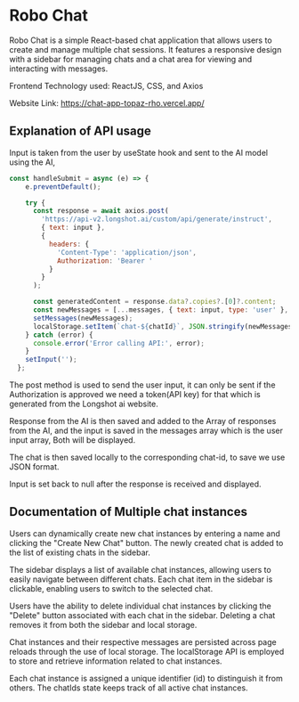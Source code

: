 
# Robo Chat

Robo Chat is a simple React-based chat application that allows users to create and manage multiple chat sessions. It features a responsive design with a sidebar for managing chats and a chat area for viewing and interacting with messages.

Frontend Technology used: ReactJS, CSS, and Axios

Website Link: https://chat-app-topaz-rho.vercel.app/




## Explanation of API usage

Input is taken from the user by useState hook and sent to the AI model using the AI,
 
```javascript
const handleSubmit = async (e) => {
    e.preventDefault();

    try {
      const response = await axios.post(
        'https://api-v2.longshot.ai/custom/api/generate/instruct',
        { text: input },
        {
          headers: {
            'Content-Type': 'application/json',
            Authorization: 'Bearer '
          }
        }
      );

      const generatedContent = response.data?.copies?.[0]?.content;
      const newMessages = [...messages, { text: input, type: 'user' }, { text: generatedContent, type: 'ai' }];
      setMessages(newMessages);
      localStorage.setItem(`chat-${chatId}`, JSON.stringify(newMessages));
    } catch (error) {
      console.error('Error calling API:', error);
    }
    setInput('');
  };
```
The post method is used to send the user input, it can only be sent if the Authorization is approved we need a token(API key) for that which is generated from the Longshot ai website.

Response from the AI is then saved and added to the Array of responses from the AI, and the input is saved in the messages array which is the user input array, Both will be displayed.

The chat is then saved locally to the corresponding chat-id, to save we use JSON format.

Input is set back to null after the response is received and displayed.

## Documentation of Multiple chat instances

Users can dynamically create new chat instances by entering a name and clicking the "Create New Chat" button.
The newly created chat is added to the list of existing chats in the sidebar.

The sidebar displays a list of available chat instances, allowing users to easily navigate between different chats.
Each chat item in the sidebar is clickable, enabling users to switch to the selected chat.

Users have the ability to delete individual chat instances by clicking the "Delete" button associated with each chat in the sidebar.
Deleting a chat removes it from both the sidebar and local storage.

Chat instances and their respective messages are persisted across page reloads through the use of local storage.
The localStorage API is employed to store and retrieve information related to chat instances.

Each chat instance is assigned a unique identifier (id) to distinguish it from others.
The chatIds state keeps track of all active chat instances.
